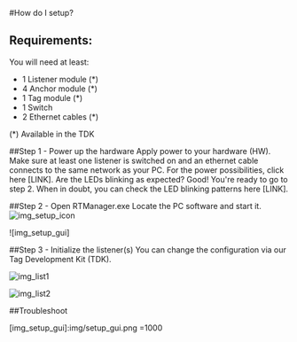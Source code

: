 #How do I setup?

## Requirements:
You will need at least:
 
 + 1 Listener module (*)
 + 4 Anchor module (*)
 + 1 Tag module (*)
 + 1 Switch
 + 2 Ethernet cables (*)
 
(*) Available in the TDK
 
##Step 1 - Power up the hardware
Apply power to your hardware (HW). Make sure at least one listener is switched on and an ethernet cable connects to the same network as your PC. For the power possibilities, click here [LINK]. Are the LEDs blinking as expected? Good! You're ready to go to step 2. When in doubt, you can check the LED blinking patterns here [LINK].

##Step 2 - Open RTManager.exe
Locate the PC software and start it.
![img_setup_icon]

![img_setup_gui]



##Step 3 - Initialize the listener(s)
You can change the configuration via our Tag Development Kit (TDK).


![img_list1]

![img_list2]


##Troubleshoot


[img_list1]:img/listener1.png
[img_list2]:img/listener2.png
[img_setup_icon]:img/setup_icon.png
[img_setup_gui]:img/setup_gui.png =1000






